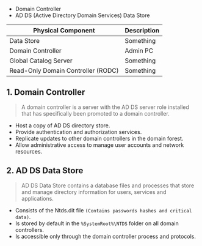 - Domain Controller
- AD DS (Active Directory Domain Services) Data Store 

| Physical Component | Description |
| --- | --- |
| Data Store | Something |
| Domain Controller | Admin PC |
| Global Catalog Server | Something |
| Read-Only Domain Controller (RODC) | Something |

## 1. Domain Controller

> A domain controller is a server with the AD DS server role installed that has specifically been promoted to a domain controller.

- Host a copy of AD DS directory store.
- Provide authentication and authorization services.
- Replicate updates to other domain controllers in the domain forest.
- Allow administrative access to manage user accounts and network resources.

## 2. AD DS Data Store

> AD DS Data Store contains a database files and processes that store and manage directory information for users, services and applications. 

- Consists of the Ntds.dit file `(Contains passwords hashes and critical data)`.
- Is stored by default in the `%SystemRoot%\NTDS` folder on all domain controllers.
- Is accessible only through the domain controller process and protocols.  